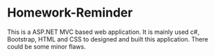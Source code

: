 # Homework-Reminder
This is a ASP.NET MVC based web application. It is mainly used c#, Bootstrap, HTML and CSS to designed and built this application. There could be some minor flaws.
